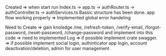 Created
    =>  when start run Index.ts -> app.ts -> authRouter.ts -> authController.ts -> authServices.ts
        Bassic structure has been done. app flow working properly
    => Implemented global error handeling


Need to Create
    => gain knoledge /me, /refresh-token, /verify-email, /forgot-password, /reset-password, /change-password and implement into this code
    => need to implemented Log
    => if possible implement crate swagger.
    => if possible implement social login, authinticator app login, account deactivation/deletion, admin for user management